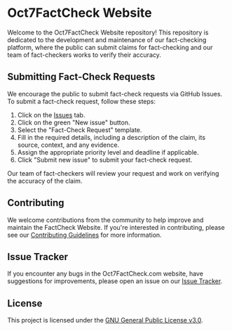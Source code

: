 # Oct7FactCheck Website

Welcome to the Oct7FactCheck Website repository! This repository is dedicated to the development and maintenance of our fact-checking platform, where the public can submit claims for fact-checking and our team of fact-checkers works to verify their accuracy.

## Submitting Fact-Check Requests

We encourage the public to submit fact-check requests via GitHub Issues. To submit a fact-check request, follow these steps:

1. Click on the [Issues](../../issues) tab.
2. Click on the green "New issue" button.
3. Select the "Fact-Check Request" template.
4. Fill in the required details, including a description of the claim, its source, context, and any evidence.
5. Assign the appropriate priority level and deadline if applicable.
6. Click "Submit new issue" to submit your fact-check request.

Our team of fact-checkers will review your request and work on verifying the accuracy of the claim.

## Contributing

We welcome contributions from the community to help improve and maintain the FactCheck Website. If you're interested in contributing, please see our [Contributing Guidelines](CONTRIBUTING.md) for more information.

## Issue Tracker

If you encounter any bugs in the Oct7FactCheck.com website, have suggestions for improvements, please open an issue on our [Issue Tracker](../../issues).

## License

This project is licensed under the [GNU General Public License v3.0](LICENSE).
